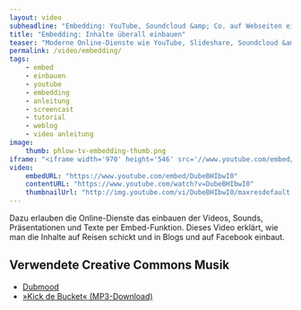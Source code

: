 ```yaml
---
layout: video
subheadline: "Embedding: YouTube, Soundcloud &amp; Co. auf Webseiten einbauen"
title: "Embedding: Inhalte überall einbauen"
teaser: "Moderne Online-Dienste wie YouTube, Slideshare, Soundcloud &amp; Co. helfen bei der Verbreitung von Informationen. Mit Hilfe der »Embedding«-Funktionalität informiert man sich nicht nur über die Inhalte auf der jeweiligen Plattform, sondern bringt die Inhalte zu den Nutzern."
permalink: /video/embedding/
tags:
    - embed
    - einbauen
    - youtube
    - embedding
    - anleitung
    - screencast
    - tutorial
    - weblog
    - video anleitung
image:
    thumb: phlow-tv-embedding-thumb.png
iframe: "<iframe width='970' height='546' src='//www.youtube.com/embed/DubeBHIbwI0' frameborder='0' allowfullscreen></iframe>"
video:
    embedURL: "https://www.youtube.com/embed/DubeBHIbwI0"
    contentURL: "https://www.youtube.com/watch?v=DubeBHIbwI0"
    thumbnailUrl: "http://img.youtube.com/vi/DubeBHIbwI0/maxresdefault.jpg"
---
```

Dazu erlauben die Online-Dienste das einbauen der Videos, Sounds, Präsentationen und Texte per Embed-Funktion. Dieses Video erklärt, wie man die Inhalte auf Reisen schickt und in Blogs und auf Facebook einbaut.

## Verwendete Creative Commons Musik

* [Dubmood](http://www.razor1911.com/dubmood/)
* [»Kick de Bucket« (MP3-Download)](http://bit.ly/dubmood)